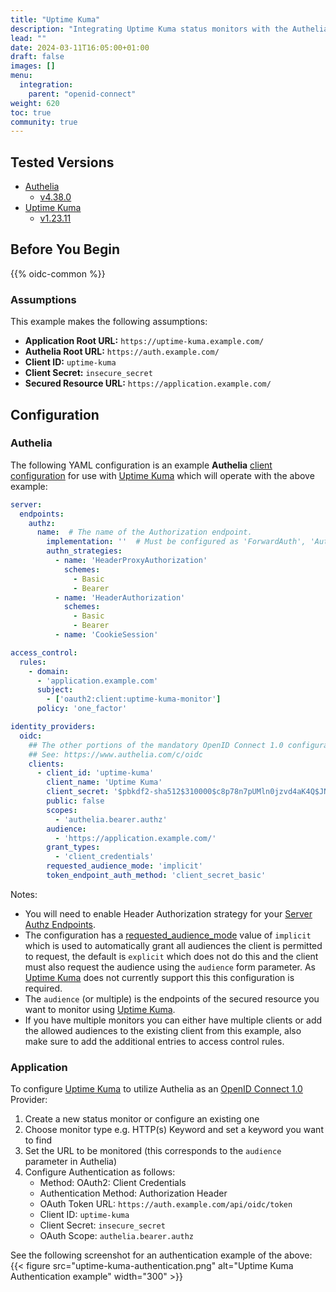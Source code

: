 ```yaml
---
title: "Uptime Kuma"
description: "Integrating Uptime Kuma status monitors with the Authelia OpenID Connect 1.0 Provider."
lead: ""
date: 2024-03-11T16:05:00+01:00
draft: false
images: []
menu:
  integration:
    parent: "openid-connect"
weight: 620
toc: true
community: true
---
```


## Tested Versions

* [Authelia]
  * [v4.38.0](https://github.com/authelia/authelia/releases/tag/v4.38.0)
* [Uptime Kuma]
  * [v1.23.11](https://github.com/louislam/uptime-kuma/releases/tag/1.23.11)

## Before You Begin

{{% oidc-common %}}

### Assumptions

This example makes the following assumptions:

* __Application Root URL:__ `https://uptime-kuma.example.com/`
* __Authelia Root URL:__ `https://auth.example.com/`
* __Client ID:__ `uptime-kuma`
* __Client Secret:__ `insecure_secret`
* __Secured Resource URL:__ `https://application.example.com/`

## Configuration

### Authelia

The following YAML configuration is an example __Authelia__
[client configuration](../../../configuration/identity-providers/openid-connect/clients.md) for use with [Uptime Kuma]
which will operate with the above example:

```yaml
server:
  endpoints:
    authz:
      name:  # The name of the Authorization endpoint.
        implementation: ''  # Must be configured as 'ForwardAuth', 'AuthRequest', or 'ExtAuthz'.
        authn_strategies:
          - name: 'HeaderProxyAuthorization'
            schemes:
              - Basic
              - Bearer
          - name: 'HeaderAuthorization'
            schemes:
              - Basic
              - Bearer
          - name: 'CookieSession'

access_control:
  rules:
    - domain:
      - 'application.example.com'
      subject:
        - ['oauth2:client:uptime-kuma-monitor']
      policy: 'one_factor'

identity_providers:
  oidc:
    ## The other portions of the mandatory OpenID Connect 1.0 configuration go here.
    ## See: https://www.authelia.com/c/oidc
    clients:
      - client_id: 'uptime-kuma'
        client_name: 'Uptime Kuma'
        client_secret: '$pbkdf2-sha512$310000$c8p78n7pUMln0jzvd4aK4Q$JNRBzwAo0ek5qKn50cFzzvE9RXV88h1wJn5KGiHrD0YKtZaR/nCb2CJPOsKaPK0hjf.9yHxzQGZziziccp6Yng'  # The digest of 'insecure_secret'.
        public: false
        scopes:
          - 'authelia.bearer.authz'
        audience:
          - 'https://application.example.com/'
        grant_types:
          - 'client_credentials'
        requested_audience_mode: 'implicit'
        token_endpoint_auth_method: 'client_secret_basic'
```
Notes:

- You will need to enable Header Authorization strategy for your [Server Authz Endpoints].
- The configuration has a [requested_audience_mode] value of `implicit` which is used to automatically grant all audiences the client is permitted to request, the default is `explicit` which does not do this and the client must also request the audience using the `audience` form parameter. As [Uptime Kuma] does not currently support this this configuration is required. 
- The `audience` (or multiple) is the endpoints of the secured resource you want to monitor using [Uptime Kuma].
- If you have multiple monitors you can either have multiple clients or add the allowed audiences to the existing client from this example, also make sure to add the additional entries to access control rules.


### Application

To configure [Uptime Kuma] to utilize Authelia as an [OpenID Connect 1.0] Provider:

1. Create a new status monitor or configure an existing one
2. Choose monitor type e.g. HTTP(s) Keyword and set a keyword you want to find
3. Set the URL to be monitored (this corresponds to the `audience` parameter in Authelia)
4. Configure Authentication as follows:  
   - Method: OAuth2: Client Credentials
   - Authentication Method: Authorization Header
   - OAuth Token URL: `https://auth.example.com/api/oidc/token`
   - Client ID: `uptime-kuma`
   - Client Secret: `insecure_secret`
   - OAuth Scope: `authelia.bearer.authz`

See the following screenshot for an authentication example of the above:  
{{< figure src="uptime-kuma-authentication.png" alt="Uptime Kuma Authentication example" width="300" >}}


[Authelia]: https://www.authelia.com
[Uptime Kuma]: https://github.com/louislam/uptime-kuma
[OpenID Connect 1.0]: ../openid-connect/introduction.md
[requested_audience_mode]: ../../configuration/openid-connect/clients/#requested_audience_mode
[Server Authz Endpoints]: ../../configuration/miscellaneous/server-endpoints-authz/